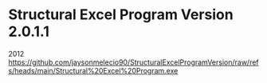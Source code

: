 # Structural Excel Program Version 2.0.1.1
2012
https://github.com/jaysonmelecio90/StructuralExcelProgramVersion/raw/refs/heads/main/Structural%20Excel%20Program.exe
